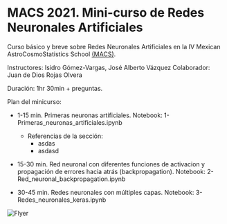 # MACS 2021. Mini-curso de Redes Neuronales Artificiales

Curso básico y breve sobre Redes Neuronales Artificiales en la IV Mexican AstroCosmoStatistics School [(MACS)](http://fisica.ugto.mx/~events/macss/?fbclid=IwAR1UObd3h7WdAYEb3mFOGypAjqXY1LJH3dJ1x24dMrvGoWeiDskgK2vECDc).

Instructores: Isidro Gómez-Vargas, José Alberto Vázquez
Colaborador: Juan de Dios Rojas Olvera

Duración: 1hr 30min + preguntas. 

Plan del minicurso:

- 1-15 min. Primeras neuronas artificiales. Notebook: 1-Primeras_neuronas_artificiales.ipynb
	- Referencias de la sección:
		- asdas
		- asdasd

- 15-30 min. Red neuronal con diferentes funciones de activacion y propagación de errores hacia atrás (backpropagation). Notebook: 2-Red_neuronal_backpropagation.ipynb

- 30-45 min. Redes neuronales con múltiples capas. Notebook: 3-Redes_neuronales_keras.ipynb



![Flyer](https://github.com/igomezv/MACS_2021_neural_networks/blob/main/figures/macs.jpg)